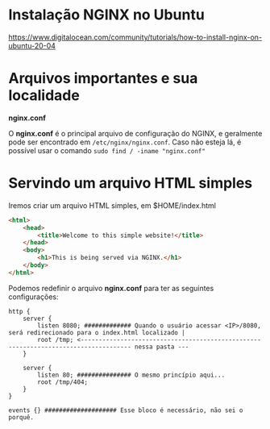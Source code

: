# Instalação NGINX no Ubuntu

https://www.digitalocean.com/community/tutorials/how-to-install-nginx-on-ubuntu-20-04

# Arquivos importantes e sua localidade

**nginx.conf**

O **nginx.conf** é o principal arquivo de configuração do NGINX, e geralmente pode ser encontrado em `/etc/nginx/nginx.conf`. Caso não esteja lá, é possível usar o comando `sudo find / -iname "nginx.conf"`

# Servindo um arquivo HTML simples

Iremos criar um arquivo HTML simples, em $HOME/index.html

```html
<html>
    <head>
        <title>Welcome to this simple website!</title>
    </head>
    <body>
        <h1>This is being served via NGINX.</h1>
    </body>
</html>
```

Podemos redefinir o arquivo **nginx.conf** para ter as seguintes configurações:

```
http {
	server {
		listen 8080; ############# Quando o usuário acessar <IP>/8080, será redirecionado para o index.html localizado |
		root /tmp; <------------------------------------------------------------------------------------ nessa pasta ---
	}

	server {
		listen 80; ############### O mesmo princípio aqui...
		root /tmp/404;
	}
}

events {} #################### Esse bloco é necessário, não sei o porquê.
```

